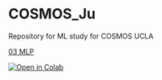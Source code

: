 # COSMOS_Ju

Repository for ML study for COSMOS UCLA

[03 MLP](COSMOS_Multilayer_Perceptron.ipynb)

[![Open in Colab](https://colabl.research.google.com/assets/colab-badge.svg)](https://colab.research.google.com/github/sungjuGit/COSMOS_Ju/blob/main/COSMOS_Multilayer_Perceptron.ipynb)
